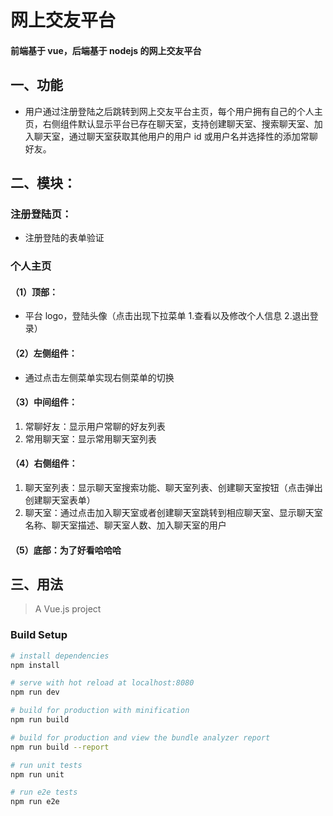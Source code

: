 # 网上交友平台

#### 前端基于 vue，后端基于 nodejs 的网上交友平台

## 一、功能

- 用户通过注册登陆之后跳转到网上交友平台主页，每个用户拥有自己的个人主页，右侧组件默认显示平台已存在聊天室，支持创建聊天室、搜索聊天室、加入聊天室，通过聊天室获取其他用户的用户 id 或用户名并选择性的添加常聊好友。

## 二、模块：

### 注册登陆页：

- 注册登陆的表单验证

### 个人主页

#### （1）顶部：

- 平台 logo，登陆头像（点击出现下拉菜单 1.查看以及修改个人信息 2.退出登录）

#### （2）左侧组件：

- 通过点击左侧菜单实现右侧菜单的切换

#### （3）中间组件：

1. 常聊好友：显示用户常聊的好友列表
2. 常用聊天室：显示常用聊天室列表

#### （4）右侧组件：

1. 聊天室列表：显示聊天室搜索功能、聊天室列表、创建聊天室按钮（点击弹出创建聊天室表单）
2. 聊天室：通过点击加入聊天室或者创建聊天室跳转到相应聊天室、显示聊天室名称、聊天室描述、聊天室人数、加入聊天室的用户

#### （5）底部：为了好看哈哈哈

## 三、用法

> A Vue.js project

### Build Setup

```bash
# install dependencies
npm install

# serve with hot reload at localhost:8080
npm run dev

# build for production with minification
npm run build

# build for production and view the bundle analyzer report
npm run build --report

# run unit tests
npm run unit

# run e2e tests
npm run e2e

```
